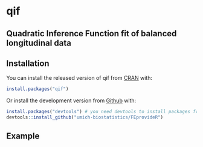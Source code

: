 
<!-- README.md is generated from README.Rmd. Please edit that file -->

# qif

<!-- badges: start -->

<!-- badges: end -->

## Quadratic Inference Function fit of balanced longitudinal data

## Installation

You can install the released version of qif from
[CRAN](https://CRAN.R-project.org) with:

``` r
install.packages("qif")
```

Or install the development version from
[Github](https://github.com/umich-biostatistics/FEprovideR)
with:

``` r
install.packages("devtools") # you need devtools to install packages from Github
devtools::install_github("umich-biostatistics/FEprovideR")
```

## Example
